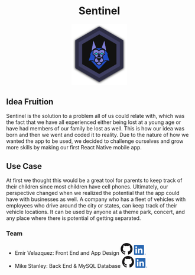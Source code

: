 <h1 align="center">Sentinel</h1>

<p align="center">
<img width="150" heigh="150" src="assets/sentinelHighRes.png" alt="Sentinel Logo"></img>
</p>

## Idea Fruition
Sentinel is the solution to a problem all of us could relate with, which was the fact that we have all experienced either being lost at a young age or have had members of our family be lost as well. This is how our idea was born and then we went and coded it to reality. Due to the nature of how we wanted the app to be used, we decided to challenge ourselves and grow more skills by making our first React Native mobile app.
## Use Case
At first we thought this would be a great tool for parents to keep track of their children since most children have cell phones. Ultimately, our perspective changed when we realized the potential that the app could have with businesses as well. A company who has a fleet of vehicles with employees who drive around the city or states, can keep track of their vehicle locations. It can be used by anyone at a theme park, concert, and any place where there is potential of getting separated.
### Team
- Emir Velazquez: Front End and App Design <a href="https://github.com/EmirVelazquez" target="_blank" ><img src="assets/Social/gitHub.png" alt="GitHub Logo"></img></a> <a href="https://www.linkedin.com/in/emir-velazquez-35560b196/" target="_blank" ><img src="assets/Social/linkedIn.png" alt="LinkedIn Logo"></img></a>
- Mike Stanley: Back End & MySQL Database <a href="https://github.com/MR-Stan" target="_blank" ><img src="assets/Social/gitHub.png" alt="GitHub Logo"></img></a> <a href="https://www.linkedin.com/in/mr-stan/" target="_blank" ><img src="assets/Social/linkedIn.png" alt="LinkedIn Logo"></img></a>